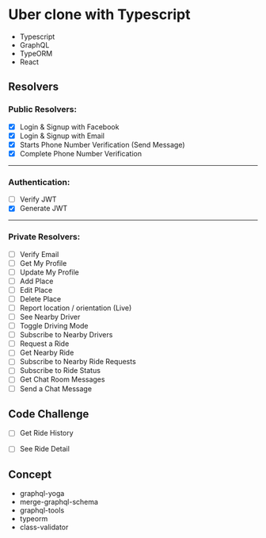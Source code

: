 # Uber clone with Typescript

- Typescript
- GraphQL
- TypeORM
- React

## Resolvers

### Public Resolvers:

- [x] Login & Signup with Facebook
- [x] Login & Signup with Email
- [x] Starts Phone Number Verification (Send Message)
- [x] Complete Phone Number Verification
---

### Authentication:

- [ ] Verify JWT
- [x] Generate JWT
---

### Private Resolvers:

- [ ] Verify Email
- [ ] Get My Profile
- [ ] Update My Profile
- [ ] Add Place
- [ ] Edit Place
- [ ] Delete Place
- [ ] Report location / orientation (Live)
- [ ] See Nearby Driver
- [ ] Toggle Driving Mode
- [ ] Subscribe to Nearby Drivers
- [ ] Request a Ride
- [ ] Get Nearby Ride
- [ ] Subscribe to Nearby Ride Requests
- [ ] Subscribe to Ride Status
- [ ] Get Chat Room Messages
- [ ] Send a Chat Message

## Code Challenge

- [ ] Get Ride History
- [ ] See Ride Detail


## Concept

- graphql-yoga
- merge-graphql-schema
- graphql-tools
- typeorm
- class-validator
